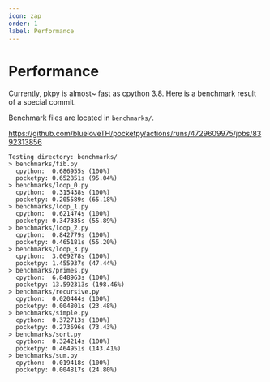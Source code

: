 ```yaml
---
icon: zap
order: 1
label: Performance
---
```


# Performance

Currently, pkpy is almost~ fast as cpython 3.8. Here is a benchmark result of a special commit.

Benchmark files are located in `benchmarks/`.

https://github.com/blueloveTH/pocketpy/actions/runs/4729609975/jobs/8392313856


```
Testing directory: benchmarks/
> benchmarks/fib.py
  cpython:  0.686955s (100%)
  pocketpy: 0.652851s (95.04%)
> benchmarks/loop_0.py
  cpython:  0.315438s (100%)
  pocketpy: 0.205589s (65.18%)
> benchmarks/loop_1.py
  cpython:  0.621474s (100%)
  pocketpy: 0.347335s (55.89%)
> benchmarks/loop_2.py
  cpython:  0.842779s (100%)
  pocketpy: 0.465181s (55.20%)
> benchmarks/loop_3.py
  cpython:  3.069278s (100%)
  pocketpy: 1.455937s (47.44%)
> benchmarks/primes.py
  cpython:  6.848963s (100%)
  pocketpy: 13.592313s (198.46%)
> benchmarks/recursive.py
  cpython:  0.020444s (100%)
  pocketpy: 0.004801s (23.48%)
> benchmarks/simple.py
  cpython:  0.372713s (100%)
  pocketpy: 0.273696s (73.43%)
> benchmarks/sort.py
  cpython:  0.324214s (100%)
  pocketpy: 0.464951s (143.41%)
> benchmarks/sum.py
  cpython:  0.019418s (100%)
  pocketpy: 0.004817s (24.80%)
```